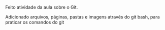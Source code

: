 Feito atividade da aula sobre o Git.

Adicionado arquivos, páginas, pastas e imagens através do git bash, para praticar os comandos do git
